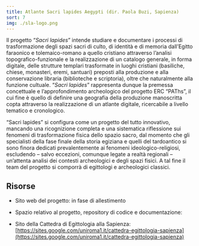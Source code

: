 ```yaml
---
title: Atlante Sacri lapides Aegypti (dir. Paola Buzi, Sapienza)
sort: 7
img: ./sla-logo.png
---
```


Il progetto “_Sacri lapides_” intende studiare e documentare i processi di trasformazione degli spazi sacri di culto, di identità e di memoria dall’Egitto faraonico e tolemaico-romano a quello cristiano attraverso l’analisi topografico-funzionale e la realizzazione di un catalogo generale, in forma digitale, delle strutture templari trasformate in luoghi cristiani (basiliche, chiese, monasteri, eremi, santuari) preposti alla produzione e alla conservazione libraria (biblioteche e scriptoria), oltre che naturalmente alla funzione cultuale. “_Sacri lapides_” rappresenta dunque la premessa concettuale e l’approfondimento archeologico del progetto ERC “PAThs”, il cui fine è quello di definire una geografia della produzione manoscritta copta attraverso la realizzazione di un atlante digitale, ricercabile a livello tematico e cronologico.

“Sacri lapides” si configura come un progetto del tutto innovativo, mancando una ricognizione completa e una sistematica riflessione sui fenomeni di trasformazione fisica dello spazio sacro, dal momento che gli specialisti della fase finale della storia egiziana e quelli del tardoantico si sono finora dedicati prevalentemente ai fenomeni ideologico-religiosi, escludendo – salvo eccezioni, comunque legate a realtà regionali – un’attenta analisi dei contesti archeologici e degli spazi fisici. A tal fine il team del progetto si comporrà di egittologi e archeologici classici.

## Risorse

- Sito web del progetto: in fase di allestimento

- Spazio relativo al progetto, repository di codice e documentazione:

- Sito della Cattedra di Egittologia alla Sapienza: [https://sites.google.com/uniroma1.it/cattedra-egittologia-sapienza](https://sites.google.com/uniroma1.it/cattedra-egittologia-sapienza)
